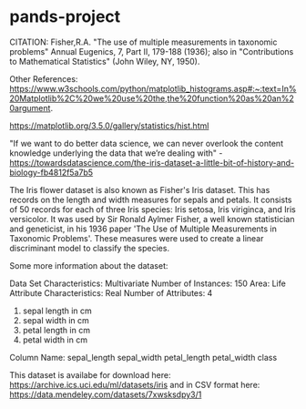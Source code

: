 # pands-project


CITATION: Fisher,R.A. "The use of multiple measurements in taxonomic problems" Annual Eugenics, 7, Part II, 179-188 (1936); also in "Contributions to Mathematical Statistics" (John Wiley, NY, 1950).

Other References:
https://www.w3schools.com/python/matplotlib_histograms.asp#:~:text=In%20Matplotlib%2C%20we%20use%20the,the%20function%20as%20an%20argument. 

https://matplotlib.org/3.5.0/gallery/statistics/hist.html 

"If we want to do better data science, we can never overlook the content knowledge underlying the data that we’re dealing with" - https://towardsdatascience.com/the-iris-dataset-a-little-bit-of-history-and-biology-fb4812f5a7b5

The Iris flower dataset is also known as Fisher's Iris dataset. This has records on the length and width measures for sepals and petals. It consists of 50 records for each of three Iris species: Iris setosa, Iris viriginca, and Iris versicolor. It was used by Sir Ronald Aylmer Fisher, a well known statistician and geneticist, in his 1936 paper 'The Use of Multiple Measurements in Taxonomic Problems'. These measures were used to create a linear discriminant model to classify the species.

Some more information about the dataset:

Data Set Characteristics: Multivariate
Number of Instances: 150
Area: Life
Attribute Characteristics: Real
Number of Attributes: 4
1. sepal length in cm
2. sepal width in cm
3. petal length in cm
4. petal width in cm

Column Name:
sepal_length
sepal_width
petal_length
petal_width
class


This dataset is  availabe for download here: https://archive.ics.uci.edu/ml/datasets/iris
and in CSV format here: https://data.mendeley.com/datasets/7xwsksdpy3/1


